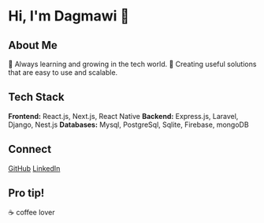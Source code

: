 # Hi, I'm Dagmawi 👋

## About Me
 🌱 Always learning and growing in the tech world.
 💼 Creating useful solutions that are easy to use and scalable.

## Tech Stack
 **Frontend:** React.js, Next.js, React Native
 **Backend:** Express.js, Laravel, Django, Nest.js
 **Databases:** Mysql, PostgreSql, Sqlite, Firebase, mongoDB

## Connect
 [GitHub](https://github.com/Dagmawi-22)
 [LinkedIn](https://www.linkedin.com/in/dagmawi-teka)

## Pro tip!
☕ coffee lover
